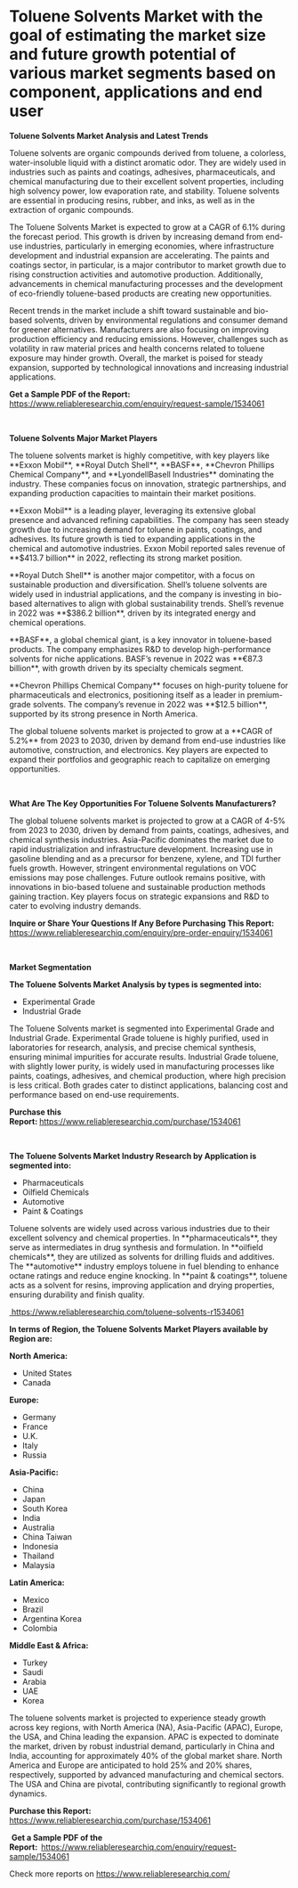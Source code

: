 <p><h1>Toluene Solvents Market with the goal of estimating the market size and future growth potential of various market segments based on component, applications and end user</h1></p><p><strong>Toluene Solvents Market Analysis and Latest Trends</strong></p>
<p><p>Toluene solvents are organic compounds derived from toluene, a colorless, water-insoluble liquid with a distinct aromatic odor. They are widely used in industries such as paints and coatings, adhesives, pharmaceuticals, and chemical manufacturing due to their excellent solvent properties, including high solvency power, low evaporation rate, and stability. Toluene solvents are essential in producing resins, rubber, and inks, as well as in the extraction of organic compounds.</p><p>The Toluene Solvents Market is expected to grow at a CAGR of 6.1% during the forecast period. This growth is driven by increasing demand from end-use industries, particularly in emerging economies, where infrastructure development and industrial expansion are accelerating. The paints and coatings sector, in particular, is a major contributor to market growth due to rising construction activities and automotive production. Additionally, advancements in chemical manufacturing processes and the development of eco-friendly toluene-based products are creating new opportunities.</p><p>Recent trends in the market include a shift toward sustainable and bio-based solvents, driven by environmental regulations and consumer demand for greener alternatives. Manufacturers are also focusing on improving production efficiency and reducing emissions. However, challenges such as volatility in raw material prices and health concerns related to toluene exposure may hinder growth. Overall, the market is poised for steady expansion, supported by technological innovations and increasing industrial applications.</p></p>
<p><strong>Get a Sample PDF of the Report:&nbsp;</strong> <a href="https://www.reliableresearchiq.com/enquiry/request-sample/1534061?utm_campaign=2214&utm_medium=2&utm_source=Github&utm_content=ia&utm_term=26012025&utm_id=toluene-solvents">https://www.reliableresearchiq.com/enquiry/request-sample/1534061</a></p>
<p>&nbsp;</p>
<p><strong>Toluene Solvents Major Market Players</strong></p>
<p><p>The toluene solvents market is highly competitive, with key players like **Exxon Mobil**, **Royal Dutch Shell**, **BASF**, **Chevron Phillips Chemical Company**, and **LyondellBasell Industries** dominating the industry. These companies focus on innovation, strategic partnerships, and expanding production capacities to maintain their market positions.</p><p>**Exxon Mobil** is a leading player, leveraging its extensive global presence and advanced refining capabilities. The company has seen steady growth due to increasing demand for toluene in paints, coatings, and adhesives. Its future growth is tied to expanding applications in the chemical and automotive industries. Exxon Mobil reported sales revenue of **$413.7 billion** in 2022, reflecting its strong market position.</p><p>**Royal Dutch Shell** is another major competitor, with a focus on sustainable production and diversification. Shell’s toluene solvents are widely used in industrial applications, and the company is investing in bio-based alternatives to align with global sustainability trends. Shell’s revenue in 2022 was **$386.2 billion**, driven by its integrated energy and chemical operations.</p><p>**BASF**, a global chemical giant, is a key innovator in toluene-based products. The company emphasizes R&D to develop high-performance solvents for niche applications. BASF’s revenue in 2022 was **€87.3 billion**, with growth driven by its specialty chemicals segment.</p><p>**Chevron Phillips Chemical Company** focuses on high-purity toluene for pharmaceuticals and electronics, positioning itself as a leader in premium-grade solvents. The company’s revenue in 2022 was **$12.5 billion**, supported by its strong presence in North America.</p><p>The global toluene solvents market is projected to grow at a **CAGR of 5.2%** from 2023 to 2030, driven by demand from end-use industries like automotive, construction, and electronics. Key players are expected to expand their portfolios and geographic reach to capitalize on emerging opportunities.</p></p>
<p>&nbsp;</p>
<p><strong>What Are The Key Opportunities For Toluene Solvents Manufacturers?</strong></p>
<p><p>The global toluene solvents market is projected to grow at a CAGR of 4-5% from 2023 to 2030, driven by demand from paints, coatings, adhesives, and chemical synthesis industries. Asia-Pacific dominates the market due to rapid industrialization and infrastructure development. Increasing use in gasoline blending and as a precursor for benzene, xylene, and TDI further fuels growth. However, stringent environmental regulations on VOC emissions may pose challenges. Future outlook remains positive, with innovations in bio-based toluene and sustainable production methods gaining traction. Key players focus on strategic expansions and R&D to cater to evolving industry demands.</p></p>
<p><strong>Inquire or Share Your Questions If Any Before Purchasing This Report:</strong> <a href="https://www.reliableresearchiq.com/enquiry/pre-order-enquiry/1534061?utm_campaign=2214&utm_medium=2&utm_source=Github&utm_content=ia&utm_term=26012025&utm_id=toluene-solvents">https://www.reliableresearchiq.com/enquiry/pre-order-enquiry/1534061</a></p>
<p>&nbsp;</p>
<p><strong>Market Segmentation</strong></p>
<p><strong>The Toluene Solvents Market Analysis by types is segmented into:</strong></p>
<p><ul><li>Experimental Grade</li><li>Industrial Grade</li></ul></p>
<p><p>The Toluene Solvents market is segmented into Experimental Grade and Industrial Grade. Experimental Grade toluene is highly purified, used in laboratories for research, analysis, and precise chemical synthesis, ensuring minimal impurities for accurate results. Industrial Grade toluene, with slightly lower purity, is widely used in manufacturing processes like paints, coatings, adhesives, and chemical production, where high precision is less critical. Both grades cater to distinct applications, balancing cost and performance based on end-use requirements.</p></p>
<p><strong>Purchase this Report:&nbsp;</strong><a href="https://www.reliableresearchiq.com/purchase/1534061?utm_campaign=2214&utm_medium=2&utm_source=Github&utm_content=ia&utm_term=26012025&utm_id=toluene-solvents">https://www.reliableresearchiq.com/purchase/1534061</a></p>
<p>&nbsp;</p>
<p><strong>The Toluene Solvents Market Industry Research by Application is segmented into:</strong></p>
<p><ul><li>Pharmaceuticals</li><li>Oilfield Chemicals</li><li>Automotive</li><li>Paint & Coatings</li></ul></p>
<p><p>Toluene solvents are widely used across various industries due to their excellent solvency and chemical properties. In **pharmaceuticals**, they serve as intermediates in drug synthesis and formulation. In **oilfield chemicals**, they are utilized as solvents for drilling fluids and additives. The **automotive** industry employs toluene in fuel blending to enhance octane ratings and reduce engine knocking. In **paint & coatings**, toluene acts as a solvent for resins, improving application and drying properties, ensuring durability and finish quality.</p></p>
<p><a href="https://www.reliableresearchiq.com/toluene-solvents-r1534061?utm_campaign=2214&utm_medium=2&utm_source=Github&utm_content=ia&utm_term=26012025&utm_id=toluene-solvents">&nbsp;https://www.reliableresearchiq.com/toluene-solvents-r1534061</a></p>
<p><strong>In terms of Region, the Toluene Solvents Market Players available by Region are:</strong></p>
<p>
    <p> <strong> North America: </strong>
        <ul>
            <li>United States</li>
            <li>Canada</li>
        </ul>
        </p> 
    <p> <strong> Europe: </strong>
        <ul>
            <li>Germany</li>
            <li>France</li>
            <li>U.K.</li>
            <li>Italy</li>
            <li>Russia</li>
        </ul>
        </p> 
    <p> <strong> Asia-Pacific: </strong>
        <ul>
            <li>China</li>
            <li>Japan</li>
            <li>South Korea</li>
            <li>India</li>
            <li>Australia</li>
            <li>China Taiwan</li>
            <li>Indonesia</li>
            <li>Thailand</li>
            <li>Malaysia</li>
        </ul>
        </p> 
    <p> <strong> Latin America: </strong>
        <ul>
            <li>Mexico</li>
            <li>Brazil</li>
            <li>Argentina Korea</li>
            <li>Colombia</li>
        </ul>
        </p> 
    <p> <strong> Middle East & Africa: </strong>
        <ul>
            <li>Turkey</li>
            <li>Saudi</li>
            <li>Arabia</li>
            <li>UAE</li>
            <li>Korea</li>
        </ul>
    </p>
    </p>
<p><p>The toluene solvents market is projected to experience steady growth across key regions, with North America (NA), Asia-Pacific (APAC), Europe, the USA, and China leading the expansion. APAC is expected to dominate the market, driven by robust industrial demand, particularly in China and India, accounting for approximately 40% of the global market share. North America and Europe are anticipated to hold 25% and 20% shares, respectively, supported by advanced manufacturing and chemical sectors. The USA and China are pivotal, contributing significantly to regional growth dynamics.</p></p>
<p><strong>Purchase this Report: </strong><a href="https://www.reliableresearchiq.com/purchase/1534061?utm_campaign=2214&utm_medium=2&utm_source=Github&utm_content=ia&utm_term=26012025&utm_id=toluene-solvents">https://www.reliableresearchiq.com/purchase/1534061</a></p>
<p>&nbsp;<strong>Get a Sample PDF of the Report:&nbsp;&nbsp;</strong><a href="https://www.reliableresearchiq.com/enquiry/request-sample/1534061?utm_campaign=2214&utm_medium=2&utm_source=Github&utm_content=ia&utm_term=26012025&utm_id=toluene-solvents">https://www.reliableresearchiq.com/enquiry/request-sample/1534061</a></p>
<p><strong></strong></p>
<p>Check more reports on <a href="https://www.reliableresearchiq.com/?utm_campaign=2214&utm_medium=2&utm_source=Github&utm_content=ia&utm_term=26012025&utm_id=toluene-solvents">https://www.reliableresearchiq.com/</a></p>